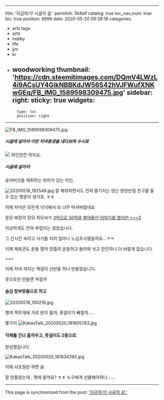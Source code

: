 
---
title: '지금여기! 시골의 삶.'
permlink: 5k8alf
catalog: true
toc_nav_num: true
toc: true
position: 9999
date: 2020-05-20 09:39:18
categories:
- arts
tags:
- arts
- hobby
- life
- jjm
- kr
- woodworking
thumbnail: 'https://cdn.steemitimages.com/DQmV4LWzL4i9ACsUY4GikNBBKdJW56S42hVJFWufXNKwGEq/FB_IMG_1589598309475.jpg'
sidebar:
    right:
        sticky: true
widgets:
    -
        type: toc
        position: right
---


![FB_IMG_1589598309475.jpg](https://cdn.steemitimages.com/DQmV4LWzL4i9ACsUY4GikNBBKdJW56S42hVJFWufXNKwGEq/FB_IMG_1589598309475.jpg)

##### 시골에 살아야 이런 저녁풍경을 내다보며 수시로 



![](https://cdn.steemitimages.com/DQmVNz2NZGbKzr7EKGDsGWQW6tVkK9icW2Mj4Nkf1Nq72vr/image.png)
와인한잔 하지요.

##### 시골에 살아야 
송이버섯을  채취하는 취미가 있는 지인,

![20200518_192549.jpg](https://cdn.steemitimages.com/DQmPLwXq5st8aYGDJP54Js2jzxSsNicMhTYQSPJTZbJRQQe/20200518_192549.jpg)
잘 채취하면서도 전혀 즐기지는 않는 
영양만점 친구를 둘 수 있는 행운이 생기죠. ㅎㅎ  

어제 저녁은 모든게 넉넉해서 
또 너무 마셔버렸네요

윤모 짜장의 장모 최모씨가 
[3억으로 50억을 벌어들인 이야기를 했지만,<==3](https://steemit.com/zzan/@raah/3-50)

이상하게도 전혀 부럽지는 않았습니다. 

그 긴시간 속이고 사기를 치려 얼마나 노심초사했을까요...ㅋㅋ

이제 체육관도 문을 열어 땅흘려 운동하고
돌아와 씻고 한잔하니 더 바랄게 없습니다.

===


어제 저녁 까지는
벽걸이 선반을 하나 만들었습니다.

못으로만 만들면
쳐질까 
#### 숨김 장부맞춤으로 하고 
![20200518_190218.jpg](https://cdn.steemitimages.com/DQmaRvZzvJ6QhpdDskvRwNY2Ku6wUEmnZEntjVDhCPesWjW/20200518_190218.jpg)

행여 책무게에 가로 판이 휠까, 못걸이가 빠질까.....

몇가지 
![KakaoTalk_20200520_181805783.jpg](https://cdn.steemitimages.com/DQmUFCLhZN5ynr4ewk5DbiHCsofazLQT8E9HVZR9EeyRnvX/KakaoTalk_20200520_181805783.jpg)

#### 각재를 건너 홈끼우고, 못걸이도 2중으로.

완성했습니다. 

![KakaoTalk_20200520_181834292.jpg](https://cdn.steemitimages.com/DQmXW7HXL4rUkVc1ss35mtYyssgi2bpAyjqr8QcGYwtNyuE/KakaoTalk_20200520_181834292.jpg)

이제 사포질만 하면 끝.

잘 만들었는데 , 뭣에 쓸까요? ㅎㅎ 누구에게 선물해야하나......

- - -

This page is synchronized from the post: ['지금여기! 시골의 삶.'](https://steemit.com/@raah/5k8alf)
